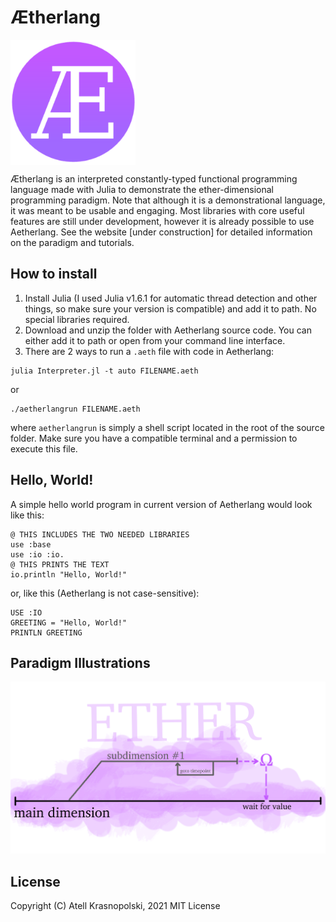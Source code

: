 # Ætherlang
<img src="Illustrations/logo.png" alt="logo" align="middle" width="200" height="200"/>

Ætherlang is an interpreted constantly-typed functional programming language made with Julia to demonstrate the ether-dimensional programming paradigm. Note that although it is a demonstrational language, it was meant to be usable and engaging. Most libraries with core useful features are still under development, however it is already possible to use Aetherlang. See the website [under construction] for detailed information on the paradigm and tutorials.

## How to install
1. Install Julia (I used Julia v1.6.1 for automatic thread detection and other things, so make sure your version is compatible) and add it to path. No special libraries required.
2. Download and unzip the folder with Aetherlang source code. You can either add it to path or open from your command line interface.
3. There are 2 ways to run a `.aeth` file with code in Aetherlang:
```
julia Interpreter.jl -t auto FILENAME.aeth
```
or
```
./aetherlangrun FILENAME.aeth
```
where `aetherlangrun` is simply a shell script located in the root of the source folder. Make sure you have a compatible terminal and a permission to execute this file.

## Hello, World!
A simple hello world program in current version of Aetherlang would look like this:
```
@ THIS INCLUDES THE TWO NEEDED LIBRARIES
use :base
use :io :io.
@ THIS PRINTS THE TEXT
io.println "Hello, World!"
```
or, like this (Aetherlang is not case-sensitive):
```
USE :IO
GREETING = "Hello, World!"
PRINTLN GREETING
```

## Paradigm Illustrations
![program](Illustrations/algo.png)

## License
Copyright (C) Atell Krasnopolski, 2021
MIT License
